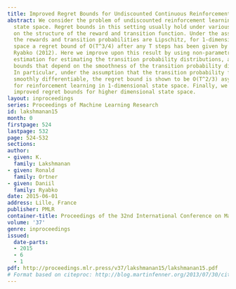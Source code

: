 ```yaml
---
title: Improved Regret Bounds for Undiscounted Continuous Reinforcement Learning
abstract: We consider the problem of undiscounted reinforcement learning in continuous
  state space. Regret bounds in this setting usually hold under various assumptions
  on the structure of the reward and transition function. Under the assumption that
  the rewards and transition probabilities are Lipschitz, for 1-dimensional state
  space a regret bound of O(T^3/4) after any T steps has been given by Ortner and
  Ryabko (2012). Here we improve upon this result by using non-parametric kernel density
  estimation for estimating the transition probability distributions, and obtain regret
  bounds that depend on the smoothness of the transition probability distributions.
  In particular, under the assumption that the transition probability functions are
  smoothly differentiable, the regret bound is shown to be O(T^2/3) asymptotically
  for reinforcement learning in 1-dimensional state space. Finally, we also derive
  improved regret bounds for higher dimensional state space.
layout: inproceedings
series: Proceedings of Machine Learning Research
id: lakshmanan15
month: 0
firstpage: 524
lastpage: 532
page: 524-532
sections: 
author:
- given: K.
  family: Lakshmanan
- given: Ronald
  family: Ortner
- given: Daniil
  family: Ryabko
date: 2015-06-01
address: Lille, France
publisher: PMLR
container-title: Proceedings of the 32nd International Conference on Machine Learning
volume: '37'
genre: inproceedings
issued:
  date-parts:
  - 2015
  - 6
  - 1
pdf: http://proceedings.mlr.press/v37/lakshmanan15/lakshmanan15.pdf
# Format based on citeproc: http://blog.martinfenner.org/2013/07/30/citeproc-yaml-for-bibliographies/
---
```

